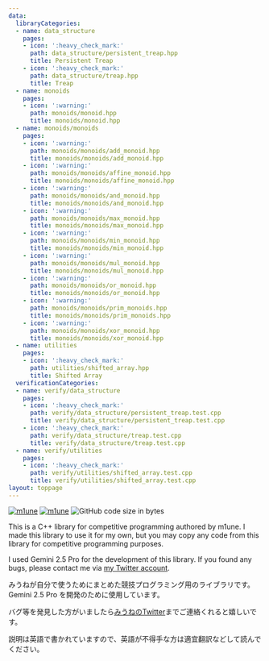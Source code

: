 ```yaml
---
data:
  libraryCategories:
  - name: data_structure
    pages:
    - icon: ':heavy_check_mark:'
      path: data_structure/persistent_treap.hpp
      title: Persistent Treap
    - icon: ':heavy_check_mark:'
      path: data_structure/treap.hpp
      title: Treap
  - name: monoids
    pages:
    - icon: ':warning:'
      path: monoids/monoid.hpp
      title: monoids/monoid.hpp
  - name: monoids/monoids
    pages:
    - icon: ':warning:'
      path: monoids/monoids/add_monoid.hpp
      title: monoids/monoids/add_monoid.hpp
    - icon: ':warning:'
      path: monoids/monoids/affine_monoid.hpp
      title: monoids/monoids/affine_monoid.hpp
    - icon: ':warning:'
      path: monoids/monoids/and_monoid.hpp
      title: monoids/monoids/and_monoid.hpp
    - icon: ':warning:'
      path: monoids/monoids/max_monoid.hpp
      title: monoids/monoids/max_monoid.hpp
    - icon: ':warning:'
      path: monoids/monoids/min_monoid.hpp
      title: monoids/monoids/min_monoid.hpp
    - icon: ':warning:'
      path: monoids/monoids/mul_monoid.hpp
      title: monoids/monoids/mul_monoid.hpp
    - icon: ':warning:'
      path: monoids/monoids/or_monoid.hpp
      title: monoids/monoids/or_monoid.hpp
    - icon: ':warning:'
      path: monoids/monoids/prim_monoids.hpp
      title: monoids/monoids/prim_monoids.hpp
    - icon: ':warning:'
      path: monoids/monoids/xor_monoid.hpp
      title: monoids/monoids/xor_monoid.hpp
  - name: utilities
    pages:
    - icon: ':heavy_check_mark:'
      path: utilities/shifted_array.hpp
      title: Shifted Array
  verificationCategories:
  - name: verify/data_structure
    pages:
    - icon: ':heavy_check_mark:'
      path: verify/data_structure/persistent_treap.test.cpp
      title: verify/data_structure/persistent_treap.test.cpp
    - icon: ':heavy_check_mark:'
      path: verify/data_structure/treap.test.cpp
      title: verify/data_structure/treap.test.cpp
  - name: verify/utilities
    pages:
    - icon: ':heavy_check_mark:'
      path: verify/utilities/shifted_array.test.cpp
      title: verify/utilities/shifted_array.test.cpp
layout: toppage
---
```

[![m1une](https://img.shields.io/endpoint?url=https%3A%2F%2Fatcoder-badges.now.sh%2Fapi%2Fatcoder%2Fjson%2Fm1une)](https://atcoder.jp/users/m1une)
[![m1une](https://img.shields.io/endpoint?url=https%3A%2F%2Fatcoder-badges.now.sh%2Fapi%2Fcodeforces%2Fjson%2Fm1une)](https://codeforces.com/profile/m1une)
![GitHub code size in bytes](https://img.shields.io/github/languages/code-size/m1une/library?style=flat-square)

This is a C++ library for competitive programming authored by m1une. I made this library to use it for my own, but you may copy any code from this library for competitive programming purposes.

I used Gemini 2.5 Pro for the development of this library. If you found any bugs, please contact me via [my Twitter account](https://x.com/m1une_kyopro).

みうねが自分で使うためにまとめた競技プログラミング用のライブラリです。 Gemini 2.5 Pro を開発のために使用しています。

バグ等を発見した方がいましたら[みうねのTwitter](https://x.com/m1une_kyopro)までご連絡くれると嬉しいです。

説明は英語で書かれていますので、英語が不得手な方は適宜翻訳などして読んでください。
